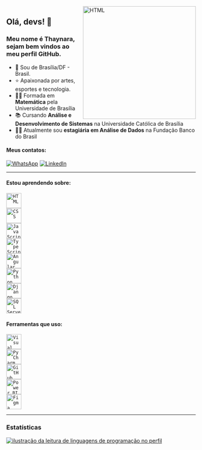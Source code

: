 <img src="https://github.com/thaynararm/thaynararm/assets/132159643/0a1444bf-b3cb-49fd-a0cd-27cc597902ce" alt="HTML" min-width="300px" max-width="300px" width="300px" align="right">



## Olá, devs! 👋​

### Meu nome é Thaynara, sejam bem vindos ao meu perfil GitHub. 

- 📍  Sou de Brasília/DF - Brasil.
- ⭐ Apaixonada por artes, esportes e tecnologia.
- 👩‍🎓 Formada em **Matemática** pela Universidade de Brasília
- 📚 Cursando **Análise e Desenvolvimento de Sistemas** na Universidade Católica de Brasília
- 👩‍💻 Atualmente sou **estagiária em Análise de Dados** na Fundação Banco do Brasil

#### Meus contatos:
<a href="https://wa.me/5561992168010" title="WhatsApp">
  <img src="https://img.shields.io/badge/-WhatsApp-25d366?style=flat-square&labelColor=25d366&logo=whatsapp&logoColor=white&link=API-DO-SEU-WHATSAPP" alt="WhatsApp"/></a>

<a href="https://linkedin.com/in/thaynararm" title="LinkedIn">
  <img src="https://img.shields.io/badge/-Linkedin-0e76a8?style=flat-square&logo=Linkedin&logoColor=white&link=LINK-DO-SEU-LINKEDIN" alt="LinkedIn"/></a>

---

#### Estou aprendendo sobre:
<code><img src="https://github.com/thaynararm/thaynararm/assets/132159643/44eab3cf-b114-44d8-b9cf-fc4ae52069f1" alt="HTML" height="40" width="auto"> <img src="https://github.com/thaynararm/thaynararm/assets/132159643/4535445a-b9b2-4585-906b-ba4625886085" alt="CSS" height="40" width="auto"> <img src="https://github.com/thaynararm/thaynararm/assets/132159643/6dc6baf5-4c2c-4c14-8914-a969f2276079" alt="JavaScript" height="40" width="auto"> <img src="https://github.com/thaynararm/thaynararm/assets/132159643/5ecadfe3-0dad-40b8-8e26-f5ffbe7874e6" alt="TypeScript" height="40" width="auto"> <img src="https://github.com/thaynararm/thaynararm/assets/132159643/6dd529ea-6d54-4232-820d-bfa588142634" alt="Angular" height="40" width="auto"> <img src="https://github.com/thaynararm/thaynararm/assets/132159643/9bc283ee-8174-45c6-9890-ca47558b132c" alt="Python" height="40" width="auto"> <img src="https://github.com/thaynararm/thaynararm/assets/132159643/ce325228-02f5-46bb-8d06-eca9ac4b9584" alt="Django" height="40" width="auto"> <img src="https://github.com/thaynararm/thaynararm/assets/132159643/d1539f30-1210-45d5-99ed-723c729966dd" alt="SQL Server" height="40" width="auto"></code>

#### Ferramentas que uso:
<code><img src="https://github.com/thaynararm/thaynararm/assets/132159643/24eb8ab9-77b8-4e24-94f1-8703b374a4a4" alt="Visual Studio Code" height="40" width="auto"> <img src="https://github.com/thaynararm/thaynararm/assets/132159643/1a2f4d08-ca39-49fe-8b2a-9914ca9cc781" alt="PyCharm" height="40" width="auto"> <img src="https://github.com/thaynararm/thaynararm/assets/132159643/c25152a0-9e4f-48a7-8274-e340f6b293d4" alt="GitHub" height="40" width="auto"> <img src="https://github.com/thaynararm/thaynararm/assets/132159643/7f35d8e2-809a-44c1-9c7f-6aafddb88538" alt="Power BI" height="40" width="auto"> <img src="https://github.com/thaynararm/thaynararm/assets/132159643/2f7c0a7d-5f85-4c68-87ed-329483a6dd7b" alt="Figma" height="40" width="auto"></code>

---

### Estatísticas

<a href="https://github.com/thaynararm" title="ilustração do mapeamento de linguagens">
  <img align="center" src="https://github-readme-stats.vercel.app/api/top-langs/?username=thaynararm&theme=dracula&hide_langs_below=1" alt="ilustração da leitura de linguagens de programação no perfil"/>
</a>
